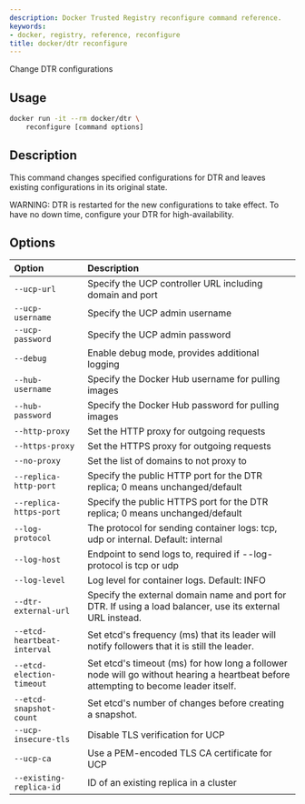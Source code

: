 ```yaml
---
description: Docker Trusted Registry reconfigure command reference.
keywords:
- docker, registry, reference, reconfigure
title: docker/dtr reconfigure
---
```


Change DTR configurations

## Usage

```bash
docker run -it --rm docker/dtr \
    reconfigure [command options]
```

## Description

This command changes specified configurations for DTR and leaves
existing configurations in its original state.

WARNING: DTR is restarted for the new configurations to take
effect. To have no down time, configure your DTR for high-availability.

## Options

| Option                      | Description                                                                                                                         |
|:----------------------------|:------------------------------------------------------------------------------------------------------------------------------------|
| `--ucp-url`                 | Specify the UCP controller URL including domain and port                                                                            |
| `--ucp-username`            | Specify the UCP admin username                                                                                                      |
| `--ucp-password`            | Specify the UCP admin password                                                                                                      |
| `--debug`                   | Enable debug mode, provides additional logging                                                                                      |
| `--hub-username`            | Specify the Docker Hub username for pulling images                                                                                  |
| `--hub-password`            | Specify the Docker Hub password for pulling images                                                                                  |
| `--http-proxy`              | Set the HTTP proxy for outgoing requests                                                                                            |
| `--https-proxy`             | Set the HTTPS proxy for outgoing requests                                                                                           |
| `--no-proxy`                | Set the list of domains to not proxy to                                                                                             |
| `--replica-http-port`       | Specify the public HTTP port for the DTR replica; 0 means unchanged/default                                                         |
| `--replica-https-port`      | Specify the public HTTPS port for the DTR replica; 0 means unchanged/default                                                        |
| `--log-protocol`            | The protocol for sending container logs: tcp, udp or internal. Default: internal                                                    |
| `--log-host`                | Endpoint to send logs to, required if --log-protocol is tcp or udp                                                                  |
| `--log-level`               | Log level for container logs. Default: INFO                                                                                         |
| `--dtr-external-url`        | Specify the external domain name and port for DTR. If using a load balancer, use its external URL instead.                          |
| `--etcd-heartbeat-interval` | Set etcd's frequency (ms) that its leader will notify followers that it is still the leader.                                        |
| `--etcd-election-timeout`   | Set etcd's timeout (ms) for how long a follower node will go without hearing a heartbeat before attempting to become leader itself. |
| `--etcd-snapshot-count`     | Set etcd's number of changes before creating a snapshot.                                                                            |
| `--ucp-insecure-tls`        | Disable TLS verification for UCP                                                                                                    |
| `--ucp-ca`                  | Use a PEM-encoded TLS CA certificate for UCP                                                                                        |
| `--existing-replica-id`     | ID of an existing replica in a cluster                                                                                              |
